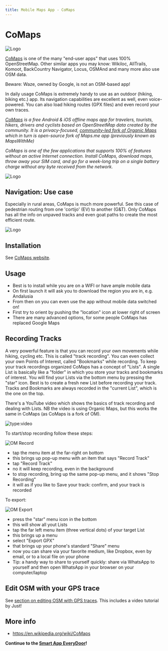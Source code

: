 ```yaml
---
title: Mobile Maps App - CoMaps
---
```

# CoMaps

![Logo](../assets/images/comaps-logo.jpg)

[CoMaps](https://www.comaps.app/) is one of the many "end-user apps" that uses 100% OpenStreetMap.
Other similar apps you may know: Wikiloc, AllTrails, Komoot, BackCountry Navigator, Locus, 
OSMAnd and many more also use OSM data.

Beware: Waze, owned by Google, is not an OSM-based app!

In daily usage CoMaps is extremely handy to use as an outdoor (hiking, biking etc.) app. 
Its navigation capabilities are excellent as well, even voice-powered. You can also load hiking routes (GPX files) and
even record your own traces. 

*[CoMaps](https://www.comaps.app/) is a free Android & iOS offline maps app for travelers, 
tourists, hikers, drivers and cyclists based on OpenStreetMap data created by the community. 
It is a privacy-focused, [community-led fork of Organic Maps](https://en.wikipedia.org/wiki/CoMaps) which in turn
is open-source fork of Maps.me app (previously known as MapsWithMe)*

*CoMaps is one of the few applications that supports 100% of features without an active Internet connection. 
Install CoMaps, download maps, throw away your SIM card, and go for a week-long trip on a single battery charge without any 
byte received from the network.*

![Logo](../assets/images/organic-screen.jpg)

## Navigation: Use case 

Especially in rural areas, CoMaps is much more powerful. See this case of pedestrian routing
from one 'cortijo' (EV) to another (G&T). Only CoMaps has all the info on unpaved tracks and even goat paths to create
the most efficient route.

![Logo](../assets/images/comaps-routing.jpg)

## Installation

See [CoMaps website](https://www.comaps.app/). 

## Usage

* Best is to install while you are on a WIFI or have ample mobile data
* On first launch it will ask you to download the region you are in, e.g. Andalusia
* From then on you can even use the app without mobile data switched on!
* First try to orient by pushing the "location" icon at lower right of screen
* There are many advanced options, for some people CoMaps has replaced Google Maps

## Recording Tracks

A very powerful feature is that you can record your own movements while hiking, cycling etc. 
This is called "track recording". You can even collect your own Points of Interest, called "Bookmarks" while recording. 
To keep your track recordings organized CoMaps has a concept of "Lists". A single List
is basically like a "folder" in which you store your tracks and bookmarks of interest. You will find
your Lists via the bottom menu by pressing the "star" icon. Best is to create a fresh new List before recording your track.
Tracks and Bookmarks are always recorded in the "current List", which is the one on the top.

There's a YouTube video which shows the basics of track recording and dealing with Lists.
NB the video is using Organic Maps, but this works the same in CoMaps (as CoMaps is a fork of OM).

![type:video](https://www.youtube.com/embed/O7vgffhLHwE)

To start/stop recording follow these steps:

![OM Record](../assets/images/comaps-recording.jpg)

* tap the menu item at the far-right on bottom
* this brings up pop-up menu with an item that says "Record Track"
* tap "Record Track"
* no it will keep recording, even in the background
* to stop recording, bring up the same pop-up menu, and it shows "Stop Recording"
* it will as if you like to Save your track: confirm, and your track is recorded

To export:

![OM Export](../assets/images/comaps-export.jpg)

* press the "star" menu icon in the bottom
* this will show all yout Lists
* tap the far left menu item (three vertical dots) of your target List
* this brings up a menu
* select "Export GPX"
* that brings up your phone's standard "Share" menu
* now you can share via your favorite medium, like Dropbox, even by email, or to a local file on your phone
* Tip: a handy way to share to yourself quickly: share via WhatsApp to yourself and then open WhatsApp in your browser on your computer/laptop

## Edit OSM with your GPS trace

See [section on editing OSM with GPS traces](../advanced/gps.md). This includes a video tutorial by Just!

## More info

* https://en.wikipedia.org/wiki/CoMaps

**Continue to the [Smart App EveryDoor](everydoor.md)!**
